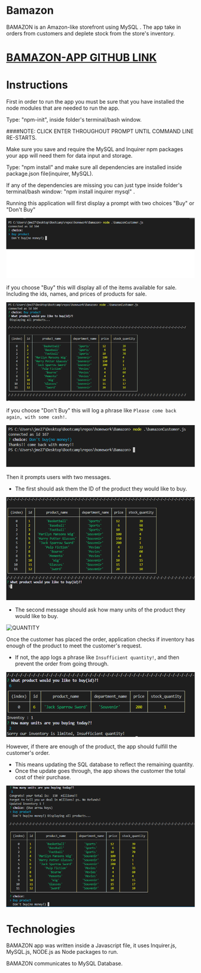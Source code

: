 # Bamazon


BAMAZON is an Amazon-like storefront using MySQL . The app take in orders from customers and deplete stock from the store's inventory. 


[BAMAZON-APP GITHUB LINK](https://github.com/jm27/Bamazon "BAMAZON's REPO Homepage")
======

# Instructions

First in order to run the app you must be sure that you have installed the node modules that are needed to run the app.

Type: "npm-init", inside folder's terminal/bash window.

####NOTE: CLICK ENTER THROUGHOUT PROMPT UNTIL COMMAND LINE RE-STARTS.

Make sure you save and require the MySQL and Inquirer npm packages your app will need them for data input and storage.

Type: "npm install" and make sure all dependencies are installed inside package.json file(inquirer, MySQL).

If any of the dependencies are missing you can just type inside folder's terminal/bash window: "npm install inquirer mysql" . 

 Running this application will first display a prompt with two choices "Buy" or "Don't Buy"
 
 
![MAIN MENU](https://github.com/jm27/Bamazon/blob/master/imgs/bamazon1.png "1")

 
 if you choose "Buy" this will display  all of the items available for sale. Including the ids, names, and prices of products for sale.
 
![BUY](https://github.com/jm27/Bamazon/blob/master/imgs/buy.png "2")


 
 if you choose "Don't Buy" this will log a phrase like `Please come back again, with some cash!`.
 

![NO](https://github.com/jm27/Bamazon/blob/master/imgs/no.png "3")

Then it prompts users with two messages.

   * The first should ask them the ID of the product they would like to buy.
   
![ID](https://github.com/jm27/Bamazon/blob/master/imgs/id.png "4")

   * The second message should ask how many units of the product they would like to buy.

![QUANTITY](https://github.com/jm27/liri-node-app/blob/master/imgs/inventory.png "5")



Once the customer has placed the order, application checks if inventory has enough of the product to meet the customer's request.

   * If not, the app logs a phrase like `Insufficient quantity!`, and then prevent the order from going through.

   
![INSUFFICIENT](https://github.com/jm27/Bamazon/blob/master/imgs/insufficient.png "6")


However, if there are enough of the product, the app should fulfill the customer's order.
   * This means updating the SQL database to reflect the remaining quantity.
   * Once the update goes through, the app shows the customer the total cost of their purchase.

![TOTAL](https://github.com/jm27/Bamazon/blob/master/imgs/update.png "7")


# Technologies

BAMAZON app was written inside a Javascript file, it uses Inquirer.js, MySQL.js, NODE.js as Node packages to run.

BAMAZON communicates to MySQL Database.
